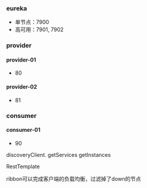 ### eureka
- 单节点：7900
- 高可用：7901, 7902

### provider
#### provider-01
- 80

#### provider-02

- 81

### consumer
#### consumer-01
- 90

discoveryClient.
getServices
getInstances

RestTemplate

ribbon可以完成客户端的负载均衡，过滤掉了down的节点

